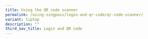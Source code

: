 ```yaml
---
title: Using the QR code scanner
permalink: /using-singpass/login-and-qr-code/qr-code-scanner/
variant: tiptap
description: ""
third_nav_title: Login and QR code
---
```

